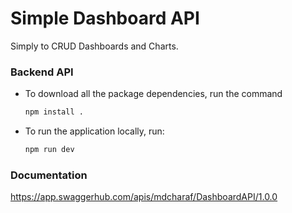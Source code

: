 # Simple Dashboard API

Simply to CRUD Dashboards and Charts.

 ### Backend API
 * To download all the package dependencies, run the command
     ```bash
     npm install .
     ```
 * To run the application locally, run:
     ```bash
     npm run dev
     
  ### Documentation
   https://app.swaggerhub.com/apis/mdcharaf/DashboardAPI/1.0.0
